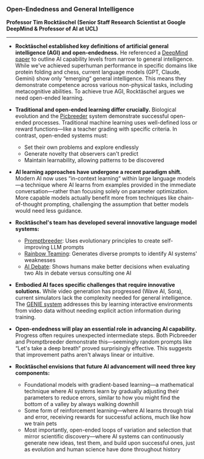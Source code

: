 ### Open-Endedness and General Intelligence

**Professor Tim Rocktäschel (Senior Staff Research Scientist at Google DeepMind & Professor of AI at UCL)**

***

* **Rocktäschel established key definitions of artificial general intelligence (AGI) and open-endedness.** He referenced a [DeepMind paper](https://arxiv.org/abs/2311.02462) to outline AI capability levels from narrow to general intelligence. While we've achieved superhuman performance in specific domains like protein folding and chess, current language models (GPT, Claude, Gemini) show only “emerging“ general intelligence. This means they demonstrate competence across various non-physical tasks, including metacognitive abilities. To achieve true AGI, Rocktäschel argues we need open-ended learning.

* **Traditional and open-ended learning differ crucially.** Biological evolution and the [Picbreeder](https://dl.acm.org/doi/abs/10.1145/1357054.1357328) system demonstrate successful open-ended processes. Traditional machine learning uses well-defined loss or reward functions—like a teacher grading with specific criteria. In contrast, open-ended systems must:
  - Set their own problems and explore endlessly
  - Generate novelty that observers can't predict
  - Maintain learnability, allowing patterns to be discovered

* **AI learning approaches have undergone a recent paradigm shift.** Modern AI now uses “in-context learning“ within large language models—a technique where AI learns from examples provided in the immediate conversation—rather than focusing solely on parameter optimization. More capable models actually benefit more from techniques like chain-of-thought prompting, challenging the assumption that better models would need less guidance.

* **Rocktäschel's team has developed several innovative language model systems:**
  - [Promptbreeder](https://arxiv.org/abs/2309.16797): Uses evolutionary principles to create self-improving LLM prompts
  - [Rainbow Teaming](https://arxiv.org/abs/2402.16822): Generates diverse prompts to identify AI systems' weaknesses
  - [AI Debate](https://arxiv.org/abs/2402.06782): Shows humans make better decisions when evaluating two AIs in debate versus consulting one AI

* **Embodied AI faces specific challenges that require innovative solutions.** While video generation has progressed (Wave AI, Sora), current simulators lack the complexity needed for general intelligence. The [GENIE system](https://arxiv.org/abs/2402.15391) addresses this by learning interactive environments from video data without needing explicit action information during training.

* **Open-endedness will play an essential role in advancing AI capability.** Progress often requires unexpected intermediate steps. Both Picbreeder and Promptbreeder demonstrate this—seemingly random prompts like “Let's take a deep breath“ proved surprisingly effective. This suggests that improvement paths aren't always linear or intuitive.

* **Rocktäschel envisions that future AI advancement will need three key components:**
  - Foundational models with gradient-based learning—a mathematical technique where AI systems learn by gradually adjusting their parameters to reduce errors, similar to how you might find the bottom of a valley by always walking downhill
  - Some form of reinforcement learning—where AI learns through trial and error, receiving rewards for successful actions, much like how we train pets
  - Most importantly, open-ended loops of variation and selection that mirror scientific discovery—where AI systems can continuously generate new ideas, test them, and build upon successful ones, just as evolution and human science have done throughout history